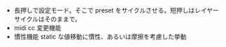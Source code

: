 - 長押しで設定モード。そこで preset をサイクルさせる。短押しはレイヤーサイクルはそのままで。
- midi cc 変更機能
- 慣性機能 static な値移動に慣性、あるいは摩擦を考慮した挙動
